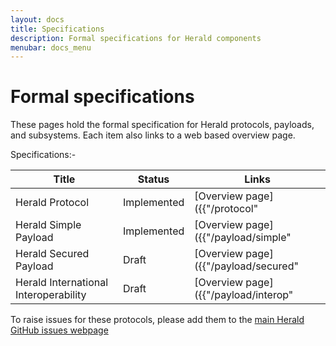 ```yaml
---
layout: docs
title: Specifications
description: Formal specifications for Herald components
menubar: docs_menu
---
```


# Formal specifications

These pages hold the formal specification for Herald protocols, payloads, and subsystems. Each item also
links to a web based overview page.

Specifications:-

|Title|Status|Links|
|---|---|---|
|Herald Protocol | Implemented | [Overview page]({{"/protocol" | relative_url }}) <br> [Specification HTML]({{"/specs/protocol" | relative_url }}) |
|Herald Simple Payload | Implemented | [Overview page]({{"/payload/simple" | relative_url }}) <br> [Specification HTML]({{"/specs/payload-simple" | relative_url }}) |
|Herald Secured Payload | Draft | [Overview page]({{"/payload/secured" | relative_url }}) <br> [Specification HTML]({{"/specs/payload-secured" | relative_url }}) |
|Herald International Interoperability | Draft | [Overview page]({{"/payload/interop" | relative_url }}) <br> [Specification HTML]({{"/specs/payload-interop" | relative_url }}) |

To raise issues for these protocols, please add them to the [main Herald GitHub issues webpage](https://github.com/vmware/herald/issues)
